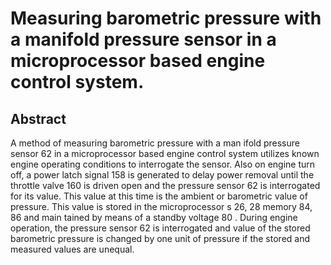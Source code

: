 # Measuring barometric pressure with a manifold pressure sensor in a microprocessor based engine control system.

## Abstract
A method of measuring barometric pressure with a man ifold pressure sensor 62 in a microprocessor based engine control system utilizes known engine operating conditions to interrogate the sensor. Also on engine turn off, a power latch signal 158 is generated to delay power removal until the throttle valve 160 is driven open and the pressure sensor 62 is interrogated for its value. This value at this time is the ambient or barometric value of pressure. This value is stored in the microprocessor s 26, 28 memory 84, 86 and main tained by means of a standby voltage 80 . During engine operation, the pressure sensor 62 is interrogated and value of the stored barometric pressure is changed by one unit of pressure if the stored and measured values are unequal.